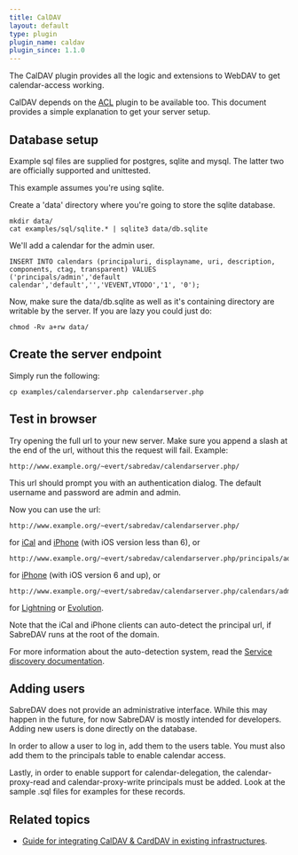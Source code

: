```yaml
---
title: CalDAV
layout: default
type: plugin
plugin_name: caldav
plugin_since: 1.1.0
---
```


The CalDAV plugin provides all the logic and extensions to WebDAV to get
calendar-access working.

CalDAV depends on the [ACL](/dav/acl) plugin to be available too. This document
provides a simple explanation to get your server setup.

Database setup
--------------

Example sql files are supplied for postgres, sqlite and mysql. The latter two
are officially supported and unittested.

This example assumes you're using sqlite.

Create a 'data' directory where you're going to store the sqlite database.

    mkdir data/
    cat examples/sql/sqlite.* | sqlite3 data/db.sqlite

We'll add a calendar for the admin user.

    INSERT INTO calendars (principaluri, displayname, uri, description, components, ctag, transparent) VALUES
    ('principals/admin','default calendar','default','','VEVENT,VTODO','1', '0');

Now, make sure the data/db.sqlite as well as it's containing directory are
writable by the server. If you are lazy you could just do:

    chmod -Rv a+rw data/

Create the server endpoint
--------------------------

Simply run the following:

    cp examples/calendarserver.php calendarserver.php

Test in browser
---------------

Try opening the full url to your new server. Make sure you append a slash at
the end of the url, without this the request will fail. Example:

    http://www.example.org/~evert/sabredav/calendarserver.php/

This url should prompt you with an authentication dialog. The default username
and password are admin and admin.

Now you can use the url:

    http://www.example.org/~evert/sabredav/calendarserver.php/

for [iCal](/dav/clients/ical) and [iPhone](/dav/clients/iphone) (with iOS
version less than 6), or 

    http://www.example.org/~evert/sabredav/calendarserver.php/principals/admin

for [iPhone](/dav/clients/iphone) (with iOS version 6 and up), or 

    http://www.example.org/~evert/sabredav/calendarserver.php/calendars/admin/default

for [Lightning](/dav/clients/lightning) or [Evolution](/dav/clients/evolution).

Note that the iCal and iPhone clients can auto-detect the principal url, if
SabreDAV runs at the root of the domain.

For more information about the auto-detection system, read the
[Service discovery documentation](/dav/service-discovery).

Adding users
------------

SabreDAV does not provide an administrative interface. While this may happen 
in the future, for now SabreDAV is mostly intended for developers. Adding new
users is done directly on the database.

In order to allow a user to log in, add them to the users table. You must also
add them to the principals table to enable calendar access.

Lastly, in order to enable support for calendar-delegation, the
calendar-proxy-read and calendar-proxy-write principals must be added. Look at
the sample .sql files for examples for these records.

Related topics
--------------

* [Guide for integrating CalDAV & CardDAV in existing infrastructures](/dav/caldav-carddav-integration-guide).
